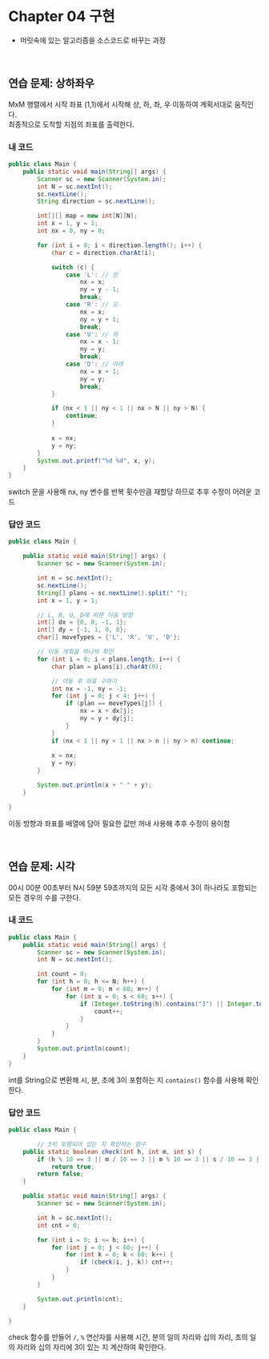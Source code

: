 # Chapter 04 구현
- 머릿속에 있는 알고리즘을 소스코드로 바꾸는 과정

<br>

## 연습 문제: 상하좌우
MxM 행렬에서 시작 좌표 (1,1)에서 시작해 상, 하, 좌, 우 이동하여 계획서대로 움직인다.  
최종적으로 도착할 지점의 좌표를 출력한다.

### 내 코드

```java
public class Main {
    public static void main(String[] args) {
        Scanner sc = new Scanner(System.in);
        int N = sc.nextInt();
        sc.nextLine();
        String direction = sc.nextLine();

        int[][] map = new int[N][N];
        int x = 1, y = 1;
        int nx = 0, ny = 0;

        for (int i = 0; i < direction.length(); i++) {
            char c = direction.charAt(i);

            switch (c) {
                case 'L': // 왼
                    nx = x;
                    ny = y - 1;
                    break;
                case 'R': // 오
                    nx = x;
                    ny = y + 1;
                    break;
                case 'U': // 위
                    nx = x - 1;
                    ny = y;
                    break;
                case 'D': // 아래
                    nx = x + 1;
                    ny = y;
                    break;
            }

            if (nx < 1 || ny < 1 || nx > N || ny > N) {
                continue;
            }
            
            x = nx;
            y = ny;
        }
        System.out.printf("%d %d", x, y);
    }
}
```

switch 문을 사용해 nx, ny 변수를 반복 횟수만큼 재할당 하므로 추후 수정이 어려운 코드

### 답안 코드

```java
public class Main {

    public static void main(String[] args) {
        Scanner sc = new Scanner(System.in);

        int n = sc.nextInt();
        sc.nextLine();
        String[] plans = sc.nextLine().split(" ");
        int x = 1, y = 1;

        // L, R, U, D에 따른 이동 방향 
        int[] dx = {0, 0, -1, 1};
        int[] dy = {-1, 1, 0, 0};
        char[] moveTypes = {'L', 'R', 'U', 'D'};

        // 이동 계획을 하나씩 확인
        for (int i = 0; i < plans.length; i++) {
            char plan = plans[i].charAt(0);

            // 이동 후 좌표 구하기 
            int nx = -1, ny = -1;
            for (int j = 0; j < 4; j++) {
                if (plan == moveTypes[j]) {
                    nx = x + dx[j];
                    ny = y + dy[j];
                }
            }
            if (nx < 1 || ny < 1 || nx > n || ny > n) continue;
            
            x = nx;
            y = ny;
        }

        System.out.println(x + " " + y);
    }

}
```

이동 방향과 좌표를 배열에 담아 필요한 값만 꺼내 사용해 추후 수정이 용이함

<br>

## 연습 문제: 시각
00시 00분 00초부터 N시 59분 59초까지의 모든 시각 중에서 3이 하나라도 포함되는 모든 경우의 수를 구한다.

### 내 코드

```java
public class Main {
    public static void main(String[] args) {
        Scanner sc = new Scanner(System.in);
        int N = sc.nextInt();

        int count = 0;
        for (int h = 0; h <= N; h++) {
            for (int m = 0; m < 60; m++) {
                for (int s = 0; s < 60; s++) {
                    if (Integer.toString(h).contains("3") || Integer.toString(m).contains("3") || Integer.toString(s).contains("3")) {
                        count++;
                    }
                }
            }
        }
        System.out.println(count);
    }
}
```

int를 String으로 변환해 시, 분, 초에 3이 포함하는 지 `contains()` 함수를 사용해 확인한다.

### 답안 코드

```java
public class Main {

		// 3이 포함되어 있는 지 확인하는 함수
    public static boolean check(int h, int m, int s) {
        if (h % 10 == 3 || m / 10 == 3 || m % 10 == 3 || s / 10 == 3 || s % 10 == 3)
            return true;
        return false;
    }

    public static void main(String[] args) {
        Scanner sc = new Scanner(System.in);

        int h = sc.nextInt();
        int cnt = 0;

        for (int i = 0; i <= h; i++) {
            for (int j = 0; j < 60; j++) {
                for (int k = 0; k < 60; k++) {
                    if (check(i, j, k)) cnt++;
                }
            }
        }

        System.out.println(cnt);
    }

}
```

check 함수를 만들어 `/`, `%` 연산자를 사용해 시간, 분의 일의 자리와 십의 자리, 초의 일의 자리와 십의 자리에 3이 있는 지 계산하여 확인한다.